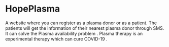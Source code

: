 # HopePlasma
A website where you can register as a plasma donor or as a patient. The patients will get the information of their nearest plasma donor through SMS. It can solve the Plasma availability problem . Plasma therapy is an experimental therapy which can cure COVID-19 .
